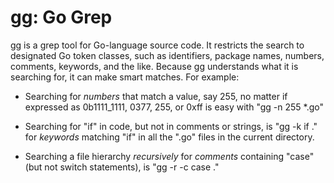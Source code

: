 
# gg: Go Grep

gg is a grep tool for Go-language source code. It restricts the search to
designated Go token classes, such as identifiers, package names, numbers, comments, keywords, and
the like. Because gg understands what it is searching for, it can make smart matches. For
example:

* Searching for _numbers_ that match a value, say 255, no matter if expressed as 0b1111_1111, 0377, 255, or 0xff is easy with "gg -n 255 *.go"

* Searching for "if" in code, but not in comments or strings, is "gg -k if ." for _keywords_ matching "if" in all the ".go" files in the current directory.

* Searching a file hierarchy _recursively_ for _comments_ containing "case" (but not
  switch statements), is "gg -r -c case ."
